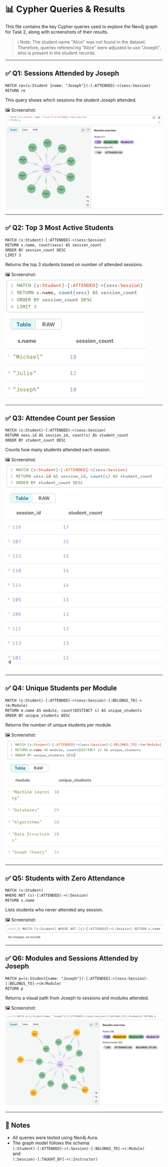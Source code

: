 # 📊 Cypher Queries & Results

This file contains the key Cypher queries used to explore the Neo4j graph for Task 2, along with screenshots of their results.

> ℹ️ Note: The student name "Alice" was not found in the dataset. Therefore, queries referencing "Alice" were adjusted to use "Joseph", who is present in the student records.

---

## ✅ Q1: Sessions Attended by Joseph

```cypher
MATCH re=(s:Student {name: "Joseph"})-[:ATTENDED]->(sess:Session)
RETURN re
```

This query shows which sessions the student Joseph attended.

🖼️ Screenshot:
![Q1 - Sessions attended by Joseph](../images/q1_sessions_joseph.png)

---

## ✅ Q2: Top 3 Most Active Students

```cypher
MATCH (s:Student)-[:ATTENDED]->(sess:Session)
RETURN s.name, count(sess) AS session_count
ORDER BY session_count DESC
LIMIT 3
```

Returns the top 3 students based on number of attended sessions.

🖼️ Screenshot:
![Q2 - Top 3 active students](../images/q2_top3_students.png)

---

## ✅ Q3: Attendee Count per Session

```cypher
MATCH (s:Student)-[:ATTENDED]->(sess:Session)
RETURN sess.id AS session_id, count(s) AS student_count 
ORDER BY student_count DESC
```

Counts how many students attended each session.

🖼️ Screenshot:
![Q3 - Attendee count per session](../images/q3_attendees_per_session.png)

---

## ✅ Q4: Unique Students per Module

```cypher
MATCH (s:Student)-[:ATTENDED]->(sess:Session)-[:BELONGS_TO]->(m:Module)
RETURN m.name AS module, count(DISTINCT s) AS unique_students
ORDER BY unique_students DESC
```

Returns the number of unique students per module.

🖼️ Screenshot:
![Q4 - Unique students per module](../images/q4_students_per_module.png)

---

## ✅ Q5: Students with Zero Attendance

```cypher
MATCH (s:Student)
WHERE NOT (s)-[:ATTENDED]->(:Session)
RETURN s.name
```

Lists students who never attended any session.

🖼️ Screenshot:
![Q5 - Students with zero attendance](../images/q5_no_attendance.png)

---

## ✅ Q6: Modules and Sessions Attended by Joseph

```cypher
MATCH p=(s:Student{name: "Joseph"})-[:ATTENDED]->(sess:Session)-[:BELONGS_TO]->(m:Module)
RETURN p
```

Returns a visual path from Joseph to sessions and modules attended.

🖼️ Screenshot:
![Q6 - Joseph's attendance path](../images/q6_joseph_attendance_path.png)

---

## 📌 Notes

- All queries were tested using Neo4j Aura.
- The graph model follows the schema:  
  `(:Student)-[:ATTENDED]->(:Session)-[:BELONGS_TO]->(:Module)`  
  and  
  `(:Session)-[:TAUGHT_BY]->(:Instructor)`

